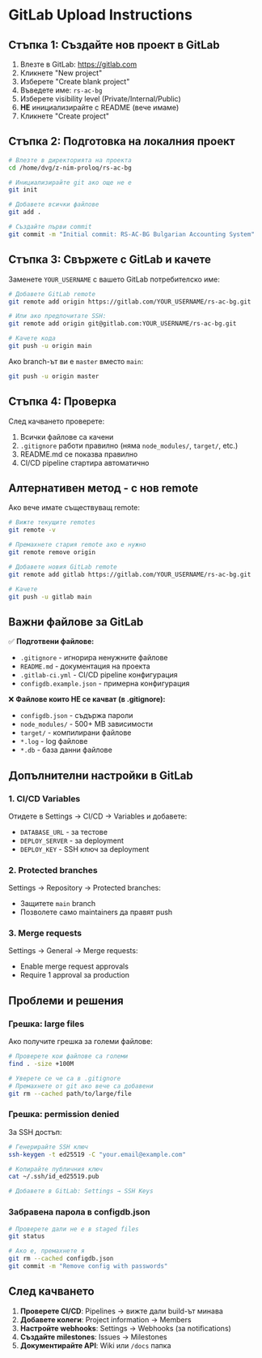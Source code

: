 # GitLab Upload Instructions

## Стъпка 1: Създайте нов проект в GitLab

1. Влезте в GitLab: https://gitlab.com
2. Кликнете "New project"
3. Изберете "Create blank project"
4. Въведете име: `rs-ac-bg`
5. Изберете visibility level (Private/Internal/Public)
6. **НЕ** инициализирайте с README (вече имаме)
7. Кликнете "Create project"

## Стъпка 2: Подготовка на локалния проект

```bash
# Влезте в директорията на проекта
cd /home/dvg/z-nim-proloq/rs-ac-bg

# Инициализирайте git ако още не е
git init

# Добавете всички файлове
git add .

# Създайте първи commit
git commit -m "Initial commit: RS-AC-BG Bulgarian Accounting System"
```

## Стъпка 3: Свържете с GitLab и качете

Заменете `YOUR_USERNAME` с вашето GitLab потребителско име:

```bash
# Добавете GitLab remote
git remote add origin https://gitlab.com/YOUR_USERNAME/rs-ac-bg.git

# Или ако предпочитате SSH:
git remote add origin git@gitlab.com:YOUR_USERNAME/rs-ac-bg.git

# Качете кода
git push -u origin main
```

Ако branch-ът ви е `master` вместо `main`:
```bash
git push -u origin master
```

## Стъпка 4: Проверка

След качването проверете:
1. Всички файлове са качени
2. `.gitignore` работи правилно (няма `node_modules/`, `target/`, etc.)
3. README.md се показва правилно
4. CI/CD pipeline стартира автоматично

## Алтернативен метод - с нов remote

Ако вече имате съществуващ remote:

```bash
# Вижте текущите remotes
git remote -v

# Премахнете стария remote ако е нужно
git remote remove origin

# Добавете новия GitLab remote
git remote add gitlab https://gitlab.com/YOUR_USERNAME/rs-ac-bg.git

# Качете
git push -u gitlab main
```

## Важни файлове за GitLab

✅ **Подготвени файлове:**
- `.gitignore` - игнорира ненужните файлове
- `README.md` - документация на проекта
- `.gitlab-ci.yml` - CI/CD pipeline конфигурация
- `configdb.example.json` - примерна конфигурация

❌ **Файлове които НЕ се качват (в .gitignore):**
- `configdb.json` - съдържа пароли
- `node_modules/` - 500+ MB зависимости
- `target/` - компилирани файлове
- `*.log` - log файлове
- `*.db` - база данни файлове

## Допълнителни настройки в GitLab

### 1. CI/CD Variables
Отидете в Settings → CI/CD → Variables и добавете:
- `DATABASE_URL` - за тестове
- `DEPLOY_SERVER` - за deployment
- `DEPLOY_KEY` - SSH ключ за deployment

### 2. Protected branches
Settings → Repository → Protected branches:
- Защитете `main` branch
- Позволете само maintainers да правят push

### 3. Merge requests
Settings → General → Merge requests:
- Enable merge request approvals
- Require 1 approval за production

## Проблеми и решения

### Грешка: large files
Ако получите грешка за големи файлове:
```bash
# Проверете кои файлове са големи
find . -size +100M

# Уверете се че са в .gitignore
# Премахнете от git ако вече са добавени
git rm --cached path/to/large/file
```

### Грешка: permission denied
За SSH достъп:
```bash
# Генерирайте SSH ключ
ssh-keygen -t ed25519 -C "your.email@example.com"

# Копирайте публичния ключ
cat ~/.ssh/id_ed25519.pub

# Добавете в GitLab: Settings → SSH Keys
```

### Забравена парола в configdb.json
```bash
# Проверете дали не е в staged files
git status

# Ако е, премахнете я
git rm --cached configdb.json
git commit -m "Remove config with passwords"
```

## След качването

1. **Проверете CI/CD**: Pipelines → вижте дали build-ът минава
2. **Добавете колеги**: Project information → Members
3. **Настройте webhooks**: Settings → Webhooks (за notifications)
4. **Създайте milestones**: Issues → Milestones
5. **Документирайте API**: Wiki или `/docs` папка